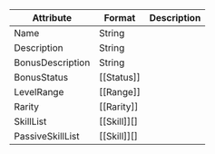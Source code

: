 | Attribute        | Format      | Description |
| ---------------- | ----------- | ----------- |
| Name             | String      |             |
| Description      | String      |             |
| BonusDescription | String      |             |
| BonusStatus      | [[Status]]  |             |
| LevelRange       | [[Range]]   |             |
| Rarity           | [[Rarity]]  |             |
| SkillList        | [[Skill]][] |             |
| PassiveSkillList | [[Skill]][] |             |

